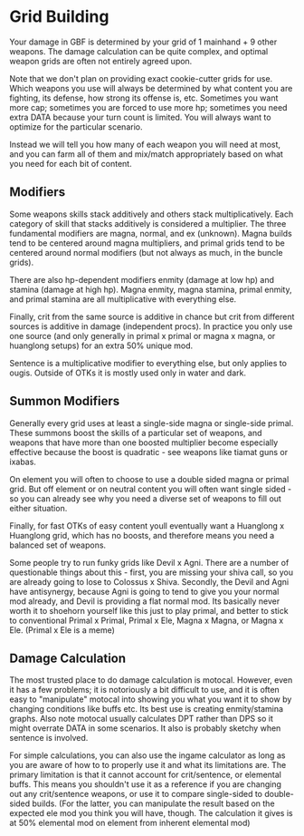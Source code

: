 # Grid Building

Your damage in GBF is determined by your grid of 1 mainhand + 9 other weapons. The damage calculation can be quite complex, and optimal weapon grids are often not entirely agreed upon.

Note that we don't plan on providing exact cookie-cutter grids for use. Which weapons you use will always be determined by what content you are fighting, its defense, how strong its offense is, etc. Sometimes you want more cap; sometimes you are forced to use more hp; sometimes you need extra DATA because your turn count is limited. You will always want to optimize for the particular scenario.

Instead we will tell you how many of each weapon you will need at most, and you can farm all of them and mix/match appropriately based on what you need for each bit of content.

## Modifiers

Some weapons skills stack additively and others stack multiplicatively. Each category of skill that stacks additively is considered a multiplier. The three fundamental modifiers are magna, normal, and ex (unknown). Magna builds tend to be centered around magna multipliers, and primal grids tend to be centered around normal modifiers (but not always as much, in the buncle grids).

There are also hp-dependent modifiers enmity (damage at low hp) and stamina (damage at high hp). Magna enmity, magna stamina, primal enmity, and primal stamina are all multiplicative with everything else.

Finally, crit from the same source is additive in chance but crit from different sources is additive in damage (independent procs). In practice you only use one source (and only generally in primal x primal or magna x magna, or huanglong setups) for an extra 50% unique mod.

Sentence is a multiplicative modifier to everything else, but only applies to ougis. Outside of OTKs it is mostly used only in water and dark.

## Summon Modifiers

Generally every grid uses at least a single-side magna or single-side primal. These summons boost the skills of a particular set of weapons, and weapons that have more than one boosted multiplier become especially effective because the boost is quadratic - see weapons like tiamat guns or ixabas.

On element you will often to choose to use a double sided magna or primal grid. But off element or on neutral content you will often want single sided - so you can already see why you need a diverse set of weapons to fill out either situation.

Finally, for fast OTKs of easy content youll eventually want a Huanglong x Huanglong grid, which has no boosts, and therefore means you need a balanced set of weapons.

Some people try to run funky grids like Devil x Agni. There are a number of questionable things about this - first, you are missing your shiva call, so you are already going to lose to Colossus x Shiva. Secondly, the Devil and Agni have antisynergy, because Agni is going to tend to give you your normal mod already, and Devil is providing a flat normal mod. Its basically never worth it to shoehorn yourself like this just to play primal, and better to stick to conventional Primal x Primal, Primal x Ele, Magna x Magna, or Magna x Ele. (Primal x Ele is a meme)

## Damage Calculation

The most trusted place to do damage calculation is motocal. However, even it has a few problems; it is notoriously a bit difficult to use, and it is often easy to "manipulate" motocal into showing you what you want it to show by changing conditions like buffs etc. Its best use is creating enmity/stamina graphs. Also note motocal usually calculates DPT rather than DPS so it might overrate DATA in some scenarios. It also is probably sketchy when sentence is involved.

For simple calculations, you can also use the ingame calculator as long as you are aware of how to to properly use it and what its limitations are. The primary limitation is that it cannot account for crit/sentence, or elemental buffs. This means you shouldn't use it as a reference if you are changing out any crit/sentence weapons, or use it to compare single-sided to double-sided builds. (For the latter, you can manipulate the result based on the expected ele mod you think you will have, though. The calculation it gives is at 50% elemental mod on element from inherent elemental mod)
